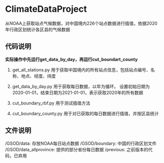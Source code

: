 # ClimateDataProject
从NOAA上获取站点气候数据，对中国境内226个站点数据进行插值，依据2020年行政区划统计各区县的气候数据

## 代码说明
**实际操作中先运行get_data_by_day，再运行cut_boundart_county**

1. get_all_stations.py
  用于获取中国境内的所有站点信息，包括站点编号、名称、地点、经度、纬度

2. get_data_by_day.py
  用于获取每日数据，以年为循环。
  设置初始日期为2020-01-01，结束日期为2021-01-01，表示获取2020年的所有数据

3. cut_boundary_rbf.py
  用于测试插值方法
  
4. cut_boundary_county.py
   用于对已获取的每日数据进行插值，并按区县统计 

## 文件说明
/GSOD/data: 存放NOAA每日站点数据
/GSOD/boundary: 中国的行政区划文件
/GSOD/data_allprovince: 提供的部分省份每日数据
/previous: 之前版本的代码，已弃用
